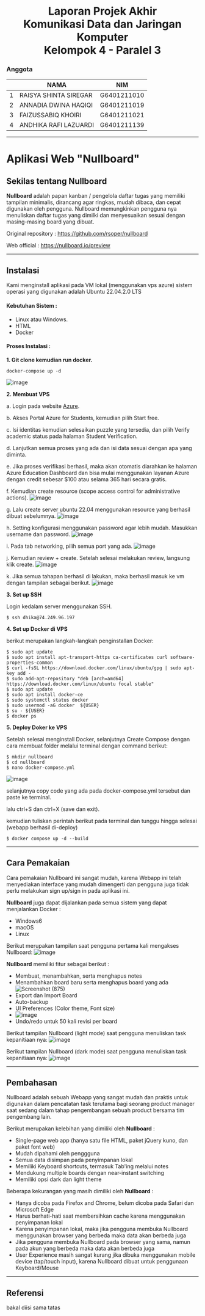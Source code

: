 <h1 align="center">Laporan Projek Akhir <br> Komunikasi Data dan Jaringan Komputer <br> Kelompok 4 - Paralel 3</h1>

### Anggota
<table>
    <thead>
        <tr>
            <th></th>
            <th>NAMA</th>
            <th>NIM</th>
        </tr>
    </thead>
    <tbody>
        <tr>
            <td>1</td>
            <td>RAISYA SHINTA SIREGAR</td>
            <td>G6401211010</td>
        </tr>
        <tr>
            <td>2</td>
            <td>ANNADIA DWINA HAQIQI</td>
            <td>G6401211019</td>
        </tr>
        <tr>
            <td>3</td>
            <td>FAIZUSSABIQ KHOIRI</td>
            <td>G6401211021</td>
        </tr>
        <tr>
            <td>4</td>
            <td>ANDHIKA RAFI LAZUARDI</td>
            <td>G6401211139</td>
        </tr>
</tbody>
</table>


---

# Aplikasi Web "Nullboard"
## Sekilas tentang Nullboard
**Nullboard** adalah papan kanban / pengelola daftar tugas yang memiliki tampilan minimalis, dirancang agar ringkas, mudah dibaca, dan cepat digunakan oleh pengguna. Nullboard memungkinkan pengguna nya menuliskan daftar tugas yang dimilki dan menyesuaikan sesuai dengan masing-masing board yang dibuat.

Original repository : https://github.com/rsoper/nullboard

Web official : https://nullboard.io/preview

---
## Instalasi
Kami menginstall aplikasi pada VM lokal (menggunakan vps azure) sistem operasi yang digunakan adalah Ubuntu 22.04.2.0 LTS

#### Kebutuhan Sistem :
- Linux atau Windows.
- HTML
- Docker

#### Proses Instalasi :
**1. Git clone kemudian run docker.**
```
docker-compose up -d
```
![image](https://github.com/raisyashinta/laporan-komdat/assets/90228957/d89fc21e-82c8-406e-8994-851c3dbbcef0)


**2. Membuat VPS**

   a. Login pada website [Azure](https://azure.microsoft.com/).

   b. Akses Portal Azure for Students, kemudian pilih Start free.

   c. Isi identitas kemudian selesaikan puzzle yang tersedia, dan pilih Verify academic status pada halaman Student Verification.

   d. Lanjutkan semua proses yang ada dan isi data sesuai dengan apa yang diminta.

   e. Jika proses verifikasi berhasil, maka akan otomatis diarahkan ke halaman Azure Education Dashboard dan bisa mulai menggunakan layanan Azure dengan credit sebesar $100 atau selama 365 hari secara gratis.

   f. Kemudian create resource (scope access control for administrative actions).
   ![image](https://github.com/raisyashinta/laporan-komdat/assets/90228957/10c66e13-0977-47c4-aad8-3d58b3d03d3e)


   g. Lalu create server ubuntu 22.04 menggunakan resource yang berhasil dibuat sebelumnya.
   ![image](https://github.com/raisyashinta/laporan-komdat/assets/90228957/12ec19ac-2ccc-4ec5-874d-c505f4e3721b)


   h. Setting konfigurasi menggunakan password agar lebih mudah. Masukkan username dan password.
   ![image](https://github.com/raisyashinta/laporan-komdat/assets/90228957/4bdc21cb-8102-4bd2-94e0-42a13a958c74)


   i. Pada tab networking, pilih semua port yang ada.
   ![image](https://github.com/raisyashinta/laporan-komdat/assets/90228957/5eee7adc-0283-4c55-a809-113c797c7d07)


   j. Kemudian review + create. Setelah selesai melakukan review, langsung klik create.
   ![image](https://github.com/raisyashinta/laporan-komdat/assets/90228957/2feedfa6-160a-4833-98a3-710aca7352a4)


   k. Jika semua tahapan berhasil di lakukan, maka berhasil masuk ke vm dengan tampilan sebagai berikut.
   ![image](https://github.com/raisyashinta/laporan-komdat/assets/90228957/fdfab62e-91ed-4bc8-9a8e-6f082862504a)




**3. Set up SSH**

Login kedalam server menggunakan SSH.

 ```
 $ ssh dhika@74.249.96.197
 ```

**4. Set up Docker di VPS**

berikut merupakan langkah-langkah penginstallan Docker:
```
$ sudo apt update
$ sudo apt install apt-transport-https ca-certificates curl software-properties-common
$ curl -fsSL https://download.docker.com/linux/ubuntu/gpg | sudo apt-key add -
$ sudo add-apt-repository "deb [arch=amd64] https://download.docker.com/linux/ubuntu focal stable"
$ sudo apt update
$ sudo apt install docker-ce
$ sudo systemctl status docker
$ sudo usermod -aG docker  ${USER}
$ su - ${USER}
$ docker ps
```

**5. Deploy Doker ke VPS**

Setelah selesai menginstall Docker, selanjutnya Create Compose dengan cara membuat folder melalui terminal dengan command berikut:
```
$ mkdir nullboard
$ cd nullboard
$ nano docker-compose.yml
```
![image](https://github.com/raisyashinta/laporan-komdat/assets/90228957/32531865-7131-4dd2-a059-82817adeb03f)


selanjutnya copy code yang ada pada docker-compose.yml tersebut dan paste ke terminal.

lalu ctrl+S dan ctrl+X (save dan exit).

kemudian tuliskan perintah berikut pada terminal dan tunggu hingga selesai (webapp berhasil di-deploy)
```
$ docker compose up -d --build
```

---
## Cara Pemakaian
Cara pemakaian Nullboard ini sangat mudah, karena Webapp ini telah menyediakan interface yang mudah dimengerti dan pengguna juga tidak perlu melakukan sign up/sign in pada aplikasi ini.

**Nullboard** juga dapat dijalankan pada semua sistem yang dapat menjalankan Docker :
- Windows6
- macOS
- Linux


Berikut merupakan tampilan saat pengguna pertama kali mengakses Nullboard:
![image](https://github.com/raisyashinta/laporan-komdat/assets/90228957/42fef0f9-753a-407d-a7e8-497da9d1d534)


**Nullboard** memiliki fitur sebagai berikut :
- Membuat, menambahkan, serta menghapus notes
- Menambahkan board baru serta menghapus board yang ada
  ![Screenshot (875)](https://github.com/raisyashinta/laporan-komdat/assets/90228957/7eb8d070-35d7-4dbd-8b87-9e343a79a6b3)
- Export dan Import Board
- Auto-backup
- UI Preferences (Color theme, Font size)
- ![image](https://github.com/raisyashinta/laporan-komdat/assets/90228957/0e883edf-110e-4a9c-9ba2-2489791cf4f5)
- Undo/redo untuk 50 kali revisi per board

Berikut tampilan Nullboard (light mode) saat pengguna menuliskan task kepanitiaan nya:
![image](https://github.com/raisyashinta/laporan-komdat/assets/90228957/a443e265-1188-4465-9cd6-272ca01efb0d)

Berikut tampilan Nullboard (dark mode) saat pengguna menuliskan task kepanitiaan nya:
![image](https://github.com/raisyashinta/laporan-komdat/assets/90228957/304194e0-4125-4cab-a828-0f0c5cfa4ff0)

---
## Pembahasan
Nullboard adalah sebuah Webapp yang sangat mudah dan praktis untuk digunakan dalam pencatatan task terutama bagi seorang product manager saat sedang dalam tahap pengembangan sebuah product bersama tim pengembang lain.


Berikut merupakan kelebihan yang dimiliki oleh **Nullboard** :
- Single-page web app (hanya satu file HTML, paket jQuery kuno, dan paket font web)
- Mudah dipahami oleh penggguna
- Semua data disimpan pada penyimpanan lokal
- Memiliki Keyboard shortcuts, termasuk Tab'ing melalui notes
- Mendukung multiple boards dengan near-instant switching
- Memiliki opsi dark dan light theme  


Beberapa kekurangan yang masih dimiliki oleh **Nullboard** :
- Hanya dicoba pada Firefox and Chrome, belum dicoba pada Safari dan Microsoft Edge
- Harus berhati-hati saat membersihkan cache karena menggunakan penyimpanan lokal
- Karena penyimpanan lokal, maka jika pengguna membuka Nullboard menggunakan browser yang berbeda maka data akan berbeda juga
- Jika pengguna membuka Nullboard pada browser yang sama, namun pada akun yang berbeda maka data akan berbeda juga
- User Experience masih sangat kurang jika dibuka menggunakan mobile device (tap/touch input), karena Nullboard dibuat untuk penggunaan Keyboard/Mouse


---
## Referensi
bakal diisi sama tatas

